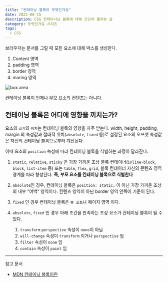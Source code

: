 ```yaml
---
title: "컨테이닝 블록이 무엇인가요"
date: 2022-08-15
description: CSS 컨테이너닝 블록에 대해 간단히 풀어쓴 글
category: 무엇인가요 시리즈
tags:
  - CSS
---
```


브라우저는 문서를 그릴 때 모든 요소에 대해 박스를 생성한다.

1. Content 영역
2. padding 영역
3. border 영역
4. maring 영역

![box area](https://developer.mozilla.org/en-US/docs/Web/CSS/Containing_block/box-model.png)

컨테이닝 블록이 언제나 부모 요소의 컨텐츠는 아니다.

## 컨테이닝 블록은 어디에 영향을 끼치는가?

요소의 `크기`와 `위치`는 컨테이닝 블록의 영향을 자주 받는다.
width, height, padding, margin 의 속성값과 절대적 위치(`absolute`, `fixed` 등)로 설정된 요소의 오프셋 속성값은
자신의 컨테이닝 블록으로부터 계산된다.

이때 요소의 `position` 속성에 따라 컨테이닝 블록을 식별하는 과정이 달라진다.

1. `static`, `relative`, `sticky` 은 가장 가까운 조상 블록 컨테이너(`inline-block`, `block`, `list-item` 등) 또는 `table`, `flex`, `grid`, 블록 컨테이너 자신의 콘텐츠 영역 경계를 따라 형성된다. **즉, 부모 요소를 컨테이닝 블록으로 식별한다**

2. `absolute`인 경우, 컨테이닝 블록은 `position: static;` 이 아닌 가장 가까운 조상의 내부 "여백" 영역이다. 컨텐츠 영역이 아닌 border 영역 안쪽이 기준이 된다.
3. `fixed` 인 경우 컨테이닝 블록은 `뷰 포트`나 페이지 영역 이다.
4. `absolute`, `fixed` 인 경우 아래 조건을 만족하는 조상 요소가 컨테이닝 블록이 될 수 있다.
   1. `transform` `perspective` 속성이 `none`이 아님
   2. `will-change` 속성이 `transform` 이거나 `perspective` 임
   3. `filter` 속성이 `none` 임
   4. `contain` 속성이 `paint` 임

---

참고 문서

- [MDN 컨테이닝 블록이란](https://developer.mozilla.org/ko/docs/Web/CSS/Containing_block)
